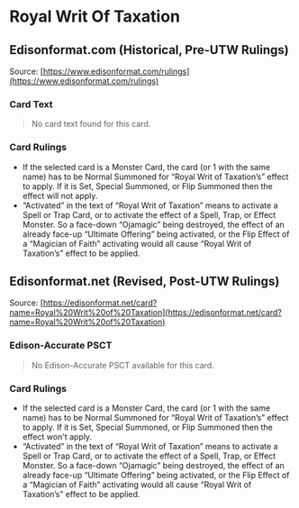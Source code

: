 # Royal Writ Of Taxation

## Edisonformat.com (Historical, Pre-UTW Rulings)

Source: [https://www.edisonformat.com/rulings](https://www.edisonformat.com/rulings)

### Card Text

> No card text found for this card.

### Card Rulings

*   If the selected card is a Monster Card, the card (or 1 with the same name) has to be Normal Summoned for “Royal Writ of Taxation’s” effect to apply. If it is Set, Special Summoned, or Flip Summoned then the effect will not apply.
*   “Activated” in the text of “Royal Writ of Taxation” means to activate a Spell or Trap Card, or to activate the effect of a Spell, Trap, or Effect Monster. So a face-down “Ojamagic” being destroyed, the effect of an already face-up “Ultimate Offering” being activated, or the Flip Effect of a “Magician of Faith” activating would all cause “Royal Writ of Taxation’s” effect to be applied.

## Edisonformat.net (Revised, Post-UTW Rulings)

Source: [https://edisonformat.net/card?name=Royal%20Writ%20of%20Taxation](https://edisonformat.net/card?name=Royal%20Writ%20of%20Taxation)

### Edison-Accurate PSCT

> No Edison-Accurate PSCT available for this card.

### Card Rulings

*   If the selected card is a Monster Card, the card (or 1 with the same name) has to be Normal Summoned for “Royal Writ of Taxation’s” effect to apply. If it is Set, Special Summoned, or Flip Summoned then the effect won't apply.
*   “Activated” in the text of “Royal Writ of Taxation” means to activate a Spell or Trap Card, or to activate the effect of a Spell, Trap, or Effect Monster. So a face-down “Ojamagic” being destroyed, the effect of an already face-up “Ultimate Offering” being activated, or the Flip Effect of a “Magician of Faith” activating would all cause “Royal Writ of Taxation’s” effect to be applied.
            